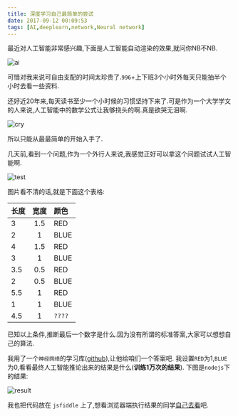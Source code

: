 ```yaml
---
title: 深度学习自己最简单的尝试
date: 2017-09-12 00:09:53
tags: [AI,deeplearn,network,Neural network]
---
```


最近对人工智能非常感兴趣,下面是人工智能自动渲染的效果,就问你NB不NB.

![ai](https://ss.jiasucloud.com/blog/image/441b92d1543b4d72337ced2b7b11d731.gif-s)

可惜对我来说可自由支配的时间太珍贵了.`996`+上下班3个小时外每天只能抽半个小时去看一些资料.

还好近20年来,每天读书至少一个小时候的习惯坚持下来了.可是作为一个大学学文的人来说,人工智能中的数学公式让我够挠头的啊.真是欲哭无泪啊.

![cry](https://ss.jiasucloud.com/blog/image/6af89bc8gw1f8syrw067nj209i09ijrn.jpg-s)

所以只能从最最简单的开始入手了.

几天前,看到一个问题,作为一个外行人来说,我感觉正好可以拿这个问题试试人工智能啊.

![test](https://ss.jiasucloud.com/blog/image/WechatIMG192.jpeg-s)

<!--more-->

图片看不清的话,就是下面这个表格:

| 长度  | 宽度  | 颜色     |
|:--- |:---:|:------ |
| 3   | 1.5 | RED    |
| 2   | 1   | BLUE   |
| 4   | 1.5 | RED    |
| 3   | 1   | BLUE   |
| 3.5 | 0.5 | RED    |
| 2   | 0.5 | BLUE   |
| 5.5 | 1   | RED    |
| 1   | 1   | BLUE   |
| 4.5 | 1   | `????` |

已知以上条件,推断最后一个数字是什么.因为没有所谓的标准答案,大家可以想想自己的算法.

我用了一个`神经网络`的学习库([github](https://github.com/cazala/synaptic)),让他给咱们一个答案吧.
我设置`RED`为1,`BLUE`为0,看看最终人工智能推论出来的结果是什么(**训练1万次的结果**).
下图是`nodejs`下的结果:

![result](https://ss.jiasucloud.com/blog/image/WX20170907-205857@2x.png-s)

我也把代码放在 `jsfiddle` 上了,想看浏览器端执行结果的同学[自己去看](http://jsfiddle.net/StoneRen/sohw8eo7)吧.

<script async src="//jsfiddle.net/StoneRen/sohw8eo7/1/embed/"></script>
